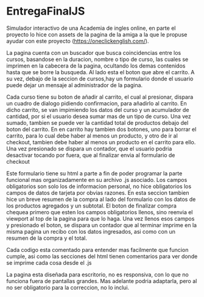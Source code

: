 # EntregaFinalJS

Simulador interactivo de una Academia de ingles online, en parte el proyecto lo hice con assets de la pagina de la amiga a la que le propuse ayudar con este proyecto
(https://oneclickenglish.com/).

La pagina cuenta con un buscador que busca coincidencias entre los cursos, basandose en la duracion, nombre o tipo de curso, las cuales se imprimen en la cabecera de la pagina, ocultando los demas contenidos hasta que se borre la busqueda. Al lado esta el boton que abre el carrito.
A su vez, debajo de la seccion de cursos,hay un formulario donde el usuario puede dejar un mensaje al administrador de la pagina.

Cada curso tiene su boton de añadir al carrito, el cual al presionar, dispara un cuadro de dialogo pidiendo confirmacion, para añadirlo al carrito. En dicho carrito,
se van impimiendo los datos del curso y un acumulador de cantidad, por si el usuario desea sumar mas de un tipo de curso. Una vez sumado, tambien se puede ver la cantidad total de productos debajo del boton del carrito.
En en carrito hay tambien dos botones, uno para borrar el carrito, para lo cual debe haber al menos un producto, y otro de ir al checkout, tambien debe haber al menos
un producto en el carrito para ello. Una vez presionado se dispara un contador, que el usuario podria desactivar tocando por fuera, que al finalizar envia al formulario
de checkout

Este formulario tiene su html a parte a fin de poder programar la parte funcional mas organizadamente en su archivo .js asociado. Los campos obligatorios son solo los de informacion personal, no hice obligatorios los campos de datos de tarjeta por obvias razones. En esta seccion tambien hice un breve resumen de la compra al lado del formulario con los datos de los productos agregados y un subtotal. El boton de finalizar compra chequea primero que esten los campos obligatorios llenos, sino reenvia el viewport al top de la pagina para que lo haga. Una vez llenos esos campos y presionado el boton, se dispara un contador que al terminar imprime en la misma pagina un recibo con los datos ingresados, asi como con un resumen de la compra y el total.

Cada codigo esta comentado para entender mas facilmente que funcion cumple, asi como las secciones del html tienen comentarios para ver donde se imprime cada cosa desde el .js

La pagina esta diseñada para escritorio, no es responsiva, con lo que no funciona fuera de pantallas grandes. Mas adelante podria adaptarla, pero al no ser obligatorio para la correccion, no lo inclui.
